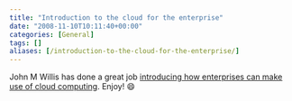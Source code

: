 ```yaml
---
title: "Introduction to the cloud for the enterprise"
date: "2008-11-10T10:11:40+00:00"
categories: [General]
tags: []
aliases: [/introduction-to-the-cloud-for-the-enterprise/]
---
```


John M Willis has done a great job <a href="http://www.johnmwillis.com/cloud/cloud-talk-introduction-to-the-cloud-for-the-enterprise/">introducing how enterprises can make use of cloud computing</a>. Enjoy! :smile:
